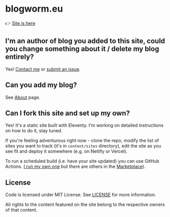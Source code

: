 # blogworm.eu

👉 [Site is here](https://blogworm.eu/)

## I'm an author of blog you added to this site, could you change something about it / delete my blog entirely?

Yes! [Contact me](https://lukaszwojcik.net/contact/) or [submit an issue](https://github.com/lwojcik/blogworm.eu/issues/new).

## Can you add my blog?

See [About](https://blogworm.eu/about/) page.

## Can I fork this site and set up my own?

Yes! It's a static site built with Eleventy. I'm working on detailed instructions on how to do it, stay tuned.

If you're feeling adventurous right now - clone the repo, modify the list of sites you want to track (it's in `content/sites` directory), edit the site as you see fit and deploy it somewhere (e.g. on Netlify or Vercel).

To run a scheduled build (i.e. have your site updated) you can use GitHub Actions. [I run my own one](https://github.com/lwojcik/github-action-deploy-static-site) but there are others in the [Marketplace](github.com/marketplace?type=actions)).

## License

Code is licensed under MIT License. See [LICENSE](./LICENSE) for more information.

All rights to the content featured on the site belong to the respective owners of that content.

